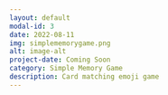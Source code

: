 ```yaml
---
layout: default
modal-id: 3
date: 2022-08-11
img: simplememorygame.png
alt: image-alt
project-date: Coming Soon
category: Simple Memory Game
description: Card matching emoji game 
---
```

